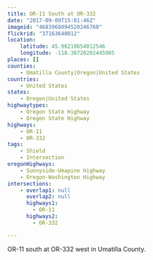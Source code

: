 ```yaml
---
title: OR-11 South at OR-332
date: "2017-09-09T15:01:46Z"
imageid: "4683968094520246760"
flickrid: "37163640012"
location:
    latitude: 45.96210654012546
    longitude: -118.38720202445985
places: []
counties:
    - Umatilla County|Oregon|United States
countries:
    - United States
states:
    - Oregon|United States
highwaytypes:
    - Oregon State Highway
    - Oregon State Highway
highways:
    - OR-11
    - OR-332
tags:
    - Shield
    - Intersection
oregonHighways:
    - Sunnyside-Umapine Highway
    - Oregon-Washington Highway
intersections:
    - overlap1: null
      overlap2: null
      highways1:
        - OR-11
      highways2:
        - OR-332

---
```

OR-11 south at OR-332 west in Umatilla County.